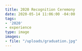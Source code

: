 ```yaml
---
title: 2020 Recognition Ceremony
date: 2020-05-14 11:06:00 -04:00
tags:
- '2020'
- experience
type: image
images:
- file: "/uploads/graduation.jpg"
---
```


